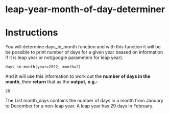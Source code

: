 # leap-year-month-of-day-determiner

# Instructions

You will determine days_in_month function and with this function it will be be possible to print number of days for a given year baased on information if it is leap year or not(google parameters for leap year).

```
days_in_month(year=2022, month=2)
```

And it will use this information to work out the **number of days in the month**, then **return** that as the **output**, **e.g.:**

```
28
```

The List month_days contains the number of days in a month from January to December for a non-leap year. A leap year has 29 days in February.